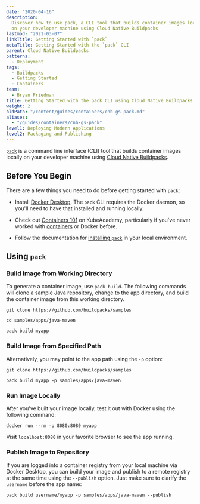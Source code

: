 ```yaml
---
date: "2020-04-16"
description:
  Discover how to use pack, a CLI tool that builds container images locally
  on your developer machine using Cloud Native Buildpacks
lastmod: "2021-03-07"
linkTitle: Getting Started with `pack`
metaTitle: Getting Started with the `pack` CLI
parent: Cloud Native Buildpacks
patterns:
  - Deployment
tags:
  - Buildpacks
  - Getting Started
  - Containers
team:
  - Bryan Friedman
title: Getting Started with the pack CLI using Cloud Native Buildpacks
weight: 2
oldPath: "/content/guides/containers/cnb-gs-pack.md"
aliases:
  - "/guides/containers/cnb-gs-pack"
level1: Deploying Modern Applications
level2: Packaging and Publishing
---
```


[`pack`](https://github.com/buildpacks/pack) is a command line interface (CLI) tool that builds container images locally on your developer machine using [Cloud Native Buildpacks](../cnb-what-is).

## Before You Begin

There are a few things you need to do before getting started with `pack`:

- Install [Docker Desktop](https://hub.docker.com/search?type=edition&offering=community). The `pack` CLI requires the Docker daemon, so you'll need to have that installed and running locally.

- Check out [Containers 101](https://kube.academy/courses/containers-101) on KubeAcademy, particularly if you've never worked with [containers](https://tanzu.vmware.com/containers) or Docker before.

- Follow the documentation for [installing `pack`](https://buildpacks.io/docs/install-pack/) in your local environment.

## Using `pack`

### Build Image from Working Directory

To generate a container image, use `pack build`. The following commands will clone a sample Java repository, change to the app directory, and build the container image from this working directory.

```
git clone https://github.com/buildpacks/samples

cd samples/apps/java-maven

pack build myapp
```

### Build Image from Specified Path

Alternatively, you may point to the app path using the `-p` option:

```
git clone https://github.com/buildpacks/samples

pack build myapp -p samples/apps/java-maven
```

### Run Image Locally

After you've built your image locally, test it out with Docker using the following command:

```
docker run --rm -p 8080:8080 myapp
```

Visit `localhost:8080` in your favorite browser to see the app running.

### Publish Image to Repository

If you are logged into a container registry from your local machine via Docker Desktop, you can build your image and publish to a remote registry at the same time using the `--publish` option. Just make sure to clarify the `username` before the app name:

```
pack build username/myapp -p samples/apps/java-maven --publish
```
